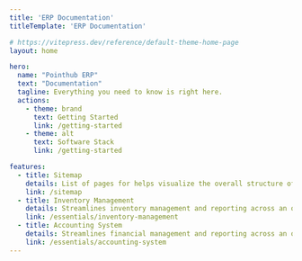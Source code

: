 ```yaml
---
title: 'ERP Documentation'
titleTemplate: 'ERP Documentation'

# https://vitepress.dev/reference/default-theme-home-page
layout: home

hero:
  name: "Pointhub ERP"
  text: "Documentation"
  tagline: Everything you need to know is right here.
  actions:
    - theme: brand
      text: Getting Started
      link: /getting-started
    - theme: alt
      text: Software Stack
      link: /getting-started

features:
  - title: Sitemap
    details: List of pages for helps visualize the overall structure of the website
    link: /sitemap
  - title: Inventory Management
    details: Streamlines inventory management and reporting across an organization
    link: /essentials/inventory-management
  - title: Accounting System
    details: Streamlines financial management and reporting across an organization
    link: /essentials/accounting-system
---
```


